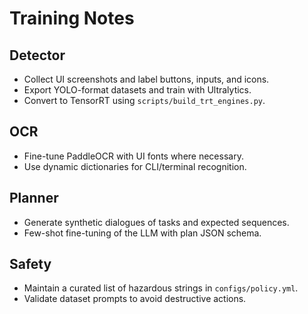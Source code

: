 # Training Notes

## Detector
- Collect UI screenshots and label buttons, inputs, and icons.
- Export YOLO-format datasets and train with Ultralytics.
- Convert to TensorRT using `scripts/build_trt_engines.py`.

## OCR
- Fine-tune PaddleOCR with UI fonts where necessary.
- Use dynamic dictionaries for CLI/terminal recognition.

## Planner
- Generate synthetic dialogues of tasks and expected sequences.
- Few-shot fine-tuning of the LLM with plan JSON schema.

## Safety
- Maintain a curated list of hazardous strings in `configs/policy.yml`.
- Validate dataset prompts to avoid destructive actions.
